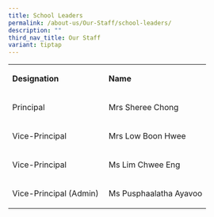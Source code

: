 ```yaml
---
title: School Leaders
permalink: /about-us/Our-Staff/school-leaders/
description: ""
third_nav_title: Our Staff
variant: tiptap
---
```

<table style="minWidth: 50px">
<colgroup>
<col>
<col>
</colgroup>
<tbody>
<tr>
<td rowspan="1" colspan="1">
<p><strong>Designation</strong>
</p>
</td>
<td rowspan="1" colspan="1">
<p><strong>Name</strong>
</p>
</td>
</tr>
<tr>
<td rowspan="1" colspan="1">
<p>Principal</p>
</td>
<td rowspan="1" colspan="1">
<p>Mrs Sheree Chong</p>
</td>
</tr>
<tr>
<td rowspan="1" colspan="1">
<p>Vice-Principal</p>
</td>
<td rowspan="1" colspan="1">
<p>Mrs Low Boon Hwee</p>
</td>
</tr>
<tr>
<td rowspan="1" colspan="1">
<p>Vice-Principal</p>
</td>
<td rowspan="1" colspan="1">
<p>Ms Lim Chwee Eng</p>
</td>
</tr>
<tr>
<td rowspan="1" colspan="1">
<p>Vice-Principal (Admin)&nbsp;</p>
</td>
<td rowspan="1" colspan="1">
<p>Ms Pusphaalatha Ayavoo</p>
</td>
</tr>
</tbody>
</table>
<p>&nbsp;</p>